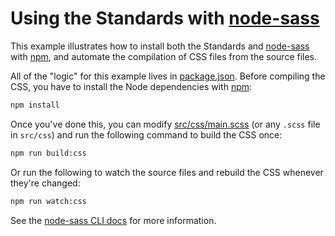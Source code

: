 # Using the Standards with [node-sass]

This example illustrates how to install both the Standards and [node-sass]
with [npm], and automate the compilation of CSS files from the source
files.

All of the "logic" for this example lives in [package.json](package.json).
Before compiling the CSS, you have to install the Node dependencies with
[npm]:

```sh
npm install
```

Once you've done this, you can modify [src/css/main.scss](src/css/main.scss)
(or any `.scss` file in `src/css`) and run the following command to build
the CSS once:

```sh
npm run build:css
```

Or run the following to watch the source files and rebuild the CSS whenever
they're changed:

```sh
npm run watch:css
```

See the [node-sass CLI docs](https://github.com/sass/node-sass#usage-1) for
more information.

[node-sass]: https://github.com/sass/node-sass
[npm]: https://docs.npmjs.com/getting-started/what-is-npm
